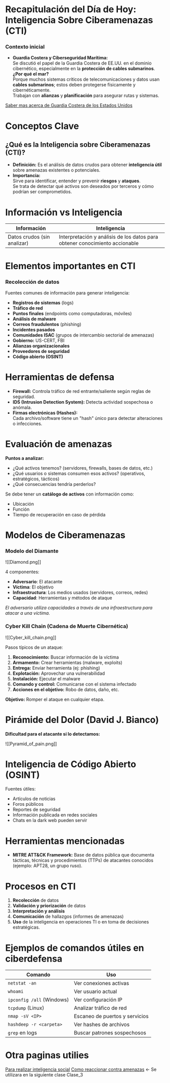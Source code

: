 # Recapitulación del Día de Hoy: Inteligencia Sobre Ciberamenazas (CTI)

### Contexto inicial

- **Guardia Costera y Ciberseguridad Marítima:**  
    Se discutió el papel de la Guardia Costera de EE.UU. en el dominio cibernético, especialmente en la **protección de cables submarinos**.  
    **¿Por qué el mar?**  
    Porque muchos sistemas críticos de telecomunicaciones y datos usan **cables submarinos**; estos deben protegerse físicamente y cibernéticamente.  
    Trabajan con **alianzas** y **planificación** para asegurar rutas y sistemas.

[Saber mas acerca de Guardia Costera de los Estados Unidos](https://www.uscg.mil/MaritimeCyber/)

# Conceptos Clave

## ¿Qué es la Inteligencia sobre Ciberamenazas (CTI)?

- **Definición:** 
    Es el análisis de datos crudos para obtener **inteligencia útil** sobre amenazas existentes o potenciales. 
- **Importancia:**  
    Sirve para identificar, entender y prevenir **riesgos** y **ataques**.  
    Se trata de detectar qué activos son deseados por terceros y cómo podrían ser comprometidos.

# Información vs Inteligencia

| Información                 | Inteligencia                                                                |
| --------------------------- | --------------------------------------------------------------------------- |
| Datos crudos (sin analizar) | Interpretación y análisis de los datos para obtener conocimiento accionable |
# Elementos importantes en CTI

### Recolección de datos

Fuentes comunes de información para generar inteligencia:
- **Registros de sistemas** (logs)
- **Tráfico de red**
- **Puntos finales** (endpoints como computadoras, móviles)
- **Análisis de malware**
- **Correos fraudulentos** (phishing)
- **Incidentes pasados**
- **Comunidades ISAC** (grupos de intercambio sectorial de amenazas)
- **Gobierno:** US-CERT, FBI
- **Alianzas organizacionales**
- **Proveedores de seguridad**
- **Código abierto (OSINT)**

# Herramientas de defensa

- **Firewall:** Controla tráfico de red entrante/saliente según reglas de seguridad.
- **IDS (Intrusion Detection System):** Detecta actividad sospechosa o anómala.
- **Firmas electrónicas (Hashes):**  
    Cada archivo/software tiene un "hash" único para detectar alteraciones o infecciones.

# Evaluación de amenazas

**Puntos a analizar:**
- ¿Qué activos tenemos? (servidores, firewalls, bases de datos, etc.)
- ¿Qué usuarios o sistemas consumen esos activos? (operativos, estratégicos, tácticos)
- ¿Qué consecuencias tendría perderlos?

Se debe tener un **catálogo de activos** con información como:
- Ubicación
- Función
- Tiempo de recuperación en caso de pérdida

# Modelos de Ciberamenazas

### Modelo del Diamante

![[Diamond.png]]

4 componentes:

- **Adversario**: El atacante
- **Víctima**: El objetivo
- **Infraestructura**: Los medios usados (servidores, correos, redes)
- **Capacidad**: Herramientas y métodos de ataque

*El adversario utiliza capacidades a través de una infraestructura para atacar a una víctima.*

### Cyber Kill Chain (Cadena de Muerte Cibernética)

![[Cyber_kill_chain.png]]

Pasos típicos de un ataque:

1. **Reconocimiento:** Buscar información de la víctima
2. **Armamento:** Crear herramientas (malware, exploits)
3. **Entrega:** Enviar herramienta (ej: phishing)
4. **Explotación:** Aprovechar una vulnerabilidad
5. **Instalación:** Ejecutar el malware
6. **Comando y control:** Comunicarse con el sistema infectado
7. **Acciones en el objetivo:** Robo de datos, daño, etc.

**Objetivo:** Romper el ataque en cualquier etapa.

# Pirámide del Dolor (David J. Bianco)

**Dificultad para el atacante si lo detectamos:**

![[Pyramid_of_pain.png]]

# Inteligencia de Código Abierto (OSINT)

Fuentes útiles:

- Artículos de noticias
- Foros públicos
- Reportes de seguridad
- Información publicada en redes sociales
- Chats en la dark web pueden servir

#  Herramientas mencionadas

- **MITRE ATT&CK Framework:** Base de datos pública que documenta tácticas, técnicas y procedimientos (TTPs) de atacantes conocidos (ejemplo: APT28, un grupo ruso).

# Procesos en CTI

1. **Recolección** de datos
2. **Validación y priorización** de datos
3. **Interpretación y análisis**
4. **Comunicación** de hallazgos (informes de amenazas)
5. **Uso** de la inteligencia en operaciones TI o en toma de decisiones estratégicas.

#  Ejemplos de comandos útiles en ciberdefensa

| Comando                   | Uso                            |
| ------------------------- | ------------------------------ |
| `netstat -an`             | Ver conexiones activas         |
| `whoami`                  | Ver usuario actual             |
| `ipconfig /all` (Windows) | Ver configuración IP           |
| `tcpdump` (Linux)         | Analizar tráfico de red        |
| `nmap -sV <IP>`           | Escaneo de puertos y servicios |
| `hashdeep -r <carpeta>`   | Ver hashes de archivos         |
| `grep` en logs            | Buscar patrones sospechosos    |
# Otra paginas utilies

[Para realizar inteligencia social](https://osintframework.com/)
[Como reaccionar contra amenazas](https://d3fend.mitre.org/) <- Se utilizara en la siguiente clase Clase_3